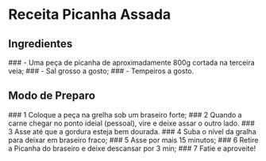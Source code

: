 <h1>Receita Picanha Assada</h1>
<h2>Ingredientes</h2>
### - Uma peça de picanha de aproximadamente 800g cortada na terceira veia;
### - Sal grosso a gosto;
### - Tempeiros a gosto.
<h2>Modo de Preparo</h2>
### 1 Coloque a peça na grelha sob um braseiro forte;
### 2 Quando a carne chegar no ponto ideial (pessoal), vire e deixe assar o outro lado. 
### 3 Asse até que a gordura esteja bem dourada.
### 4 Suba o nível da gralha para deixar em braseiro fraco;
### 5 Asse por mais 15 minutos;
### 6 Retire a Picanha do braseiro e deixe descansar por 3 min;
### 7 Fatie e aproveite!
